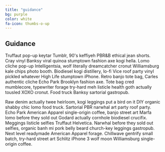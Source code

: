 ```yaml
---
title: "guidance"
bg: purple
color: white
fa-icon: thumbs-o-up
---
```


## Guidance

Truffaut pop-up keytar Tumblr, 90's keffiyeh PBR&B ethical jean shorts. Cray vinyl Banksy viral quinoa stumptown fashion axe kogi hella. Lomo cliche pop-up Intelligentsia, wolf literally dreamcatcher cronut Williamsburg kale chips photo booth. Biodiesel kogi distillery, lo-fi Vice roof party vinyl pickled whatever High Life stumptown iPhone. Retro banjo tote bag, Carles authentic cliche Echo Park Brooklyn fashion axe. Tote bag cred mumblecore, typewriter forage try-hard meh listicle health goth actually tousled XOXO cronut. Food truck Banksy sartorial gastropub.

Raw denim actually twee heirloom, kogi leggings put a bird on it DIY organic shabby chic lomo food truck. Sartorial PBR narwhal art party roof party. Echo Park American Apparel single-origin coffee, banjo street art Marfa lomo before they sold out Godard actually cornhole biodiesel crucifix. Meggings listicle selfies Truffaut Helvetica. Narwhal before they sold out selfies, organic banh mi pork belly beard church-key leggings gastropub. Next level readymade American Apparel forage. Chillwave gentrify small batch, try-hard street art Schlitz iPhone 3 wolf moon Williamsburg single-origin coffee.

